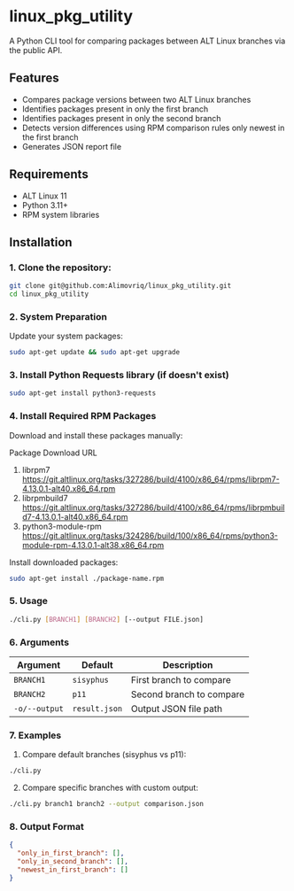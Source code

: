 # linux_pkg_utility

A Python CLI tool for comparing packages between ALT Linux branches via the public API.

## Features
- Compares package versions between two ALT Linux branches
- Identifies packages present in only the first branch
- Identifies packages present in only the second branch
- Detects version differences using RPM comparison rules only newest in the first branch
- Generates JSON report file

## Requirements
- ALT Linux 11
- Python 3.11+
- RPM system libraries

## Installation

### 1. Сlone the repository:
```bash
git clone git@github.com:Alimovriq/linux_pkg_utility.git
cd linux_pkg_utility
```

### 2. System Preparation
Update your system packages:
```bash
sudo apt-get update && sudo apt-get upgrade
```

### 3. Install Python Requests library (if doesn't exist)
```bash
sudo apt-get install python3-requests
```

### 4. Install Required RPM Packages
Download and install these packages manually:

Package	Download URL
1. librpm7	https://git.altlinux.org/tasks/327286/build/4100/x86_64/rpms/librpm7-4.13.0.1-alt40.x86_64.rpm
2. librpmbuild7 https://git.altlinux.org/tasks/327286/build/4100/x86_64/rpms/librpmbuild7-4.13.0.1-alt40.x86_64.rpm
3. python3-module-rpm https://git.altlinux.org/tasks/324286/build/100/x86_64/rpms/python3-module-rpm-4.13.0.1-alt38.x86_64.rpm

Install downloaded packages:
```bash
sudo apt-get install ./package-name.rpm
```

### 5. Usage
```bash
./cli.py [BRANCH1] [BRANCH2] [--output FILE.json]
```

### 6. Arguments
| Argument       | Default      | Description                      |
|---------------|-------------|----------------------------------|
| `BRANCH1`     | `sisyphus`  | First branch to compare          |
| `BRANCH2`     | `p11`       | Second branch to compare         |
| `-o/--output` | `result.json` | Output JSON file path           |

### 7. Examples
1. Compare default branches (sisyphus vs p11):
```bash
./cli.py
```
2. Compare specific branches with custom output:
```bash
./cli.py branch1 branch2 --output comparison.json
```

### 8. Output Format
```json 
{
  "only_in_first_branch": [],
  "only_in_second_branch": [],
  "newest_in_first_branch": []
}
```


